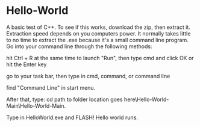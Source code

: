 # Hello-World
A basic test of C++. To see if this works, download the zip, then extract it. Extraction speed depends on you computers power. It normally takes little to no time to extract the .exe because it's a small command line program.
Go into your command line through the following methods:

hit Ctrl + R at the same time to launch "Run", then type cmd and click OK or hit the Enter key

go to your task bar, then type in cmd, command, or command line

find "Command Line" in start menu.

After that, type: cd path to folder location goes here\Hello-World-Main\Hello-World-Main.

Type in HelloWorld.exe and FLASH! Hello world runs.
